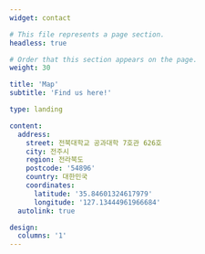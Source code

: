 ```yaml
---
widget: contact

# This file represents a page section.
headless: true

# Order that this section appears on the page.
weight: 30

title: 'Map'
subtitle: 'Find us here!'

type: landing

content:
  address:
    street: 전북대학교 공과대학 7호관 626호
    city: 전주시
    region: 전라북도
    postcode: '54896'
    country: 대한민국
    coordinates:
      latitude: '35.84601324617979'
      longitude: '127.13444961966684'
  autolink: true

design:
  columns: '1'
---
```

